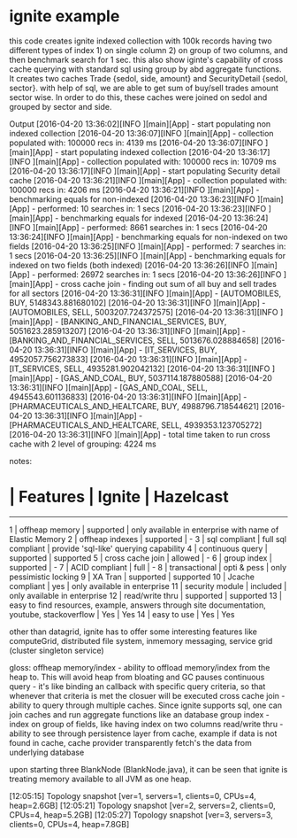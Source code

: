 # ignite example

this code creates ignite indexed collection with 100k records having two different types of index 1) on single column 2) on group of two columns, and then benchmark search for 1 sec.
this also show iginte's capability of cross cache querying with standard sql using group by abd aggregate functions.
It creates two caches Trade {sedol, side, amount} and SecurityDetail {sedol, sector}. with help of sql, we are able to get sum of buy/sell trades amount sector wise.
In order to do this, these caches were joined on sedol and grouped by sector and side.


Output
[2016-04-20 13:36:02][INFO ][main][App] - start populating non indexed collection
[2016-04-20 13:36:07][INFO ][main][App] - collection populated with: 100000 recs in: 4139 ms
[2016-04-20 13:36:07][INFO ][main][App] - start populating indexed collection
[2016-04-20 13:36:17][INFO ][main][App] - collection populated with: 100000 recs in: 10709 ms
[2016-04-20 13:36:17][INFO ][main][App] - start populating Security detail cache
[2016-04-20 13:36:21][INFO ][main][App] - collection populated with: 100000 recs in: 4206 ms
[2016-04-20 13:36:21][INFO ][main][App] - benchmarking equals for non-indexed
[2016-04-20 13:36:23][INFO ][main][App] - performed: 10 searches in: 1 secs
[2016-04-20 13:36:23][INFO ][main][App] - benchmarking equals for indexed
[2016-04-20 13:36:24][INFO ][main][App] - performed: 8661 searches in: 1 secs
[2016-04-20 13:36:24][INFO ][main][App] - benchmarking equals for non-indexed on two fields
[2016-04-20 13:36:25][INFO ][main][App] - performed: 7 searches in: 1 secs
[2016-04-20 13:36:25][INFO ][main][App] - benchmarking equals for indexed on two fields (both indexed)
[2016-04-20 13:36:26][INFO ][main][App] - performed: 26972 searches in: 1 secs
[2016-04-20 13:36:26][INFO ][main][App] - cross cache join - finding out sum of all buy and sell trades for all sectors
[2016-04-20 13:36:31][INFO ][main][App] - [AUTOMOBILES, BUY, 5148343.881680102]
[2016-04-20 13:36:31][INFO ][main][App] - [AUTOMOBILES, SELL, 5003207.724372575]
[2016-04-20 13:36:31][INFO ][main][App] - [BANKING_AND_FINANCIAL_SERVICES, BUY, 5051623.285913207]
[2016-04-20 13:36:31][INFO ][main][App] - [BANKING_AND_FINANCIAL_SERVICES, SELL, 5013676.028884658]
[2016-04-20 13:36:31][INFO ][main][App] - [IT_SERVICES, BUY, 4952057.756273833]
[2016-04-20 13:36:31][INFO ][main][App] - [IT_SERVICES, SELL, 4935281.902042132]
[2016-04-20 13:36:31][INFO ][main][App] - [GAS_AND_COAL, BUY, 5037114.187880588]
[2016-04-20 13:36:31][INFO ][main][App] - [GAS_AND_COAL, SELL, 4945543.601136833]
[2016-04-20 13:36:31][INFO ][main][App] - [PHARMACEUTICALS_AND_HEALTCARE, BUY, 4988796.718544621]
[2016-04-20 13:36:31][INFO ][main][App] - [PHARMACEUTICALS_AND_HEALTCARE, SELL, 4939353.123705272]
[2016-04-20 13:36:31][INFO ][main][App] - total time taken to run cross cache with 2 level of grouping: 4224 ms



notes:
#   | Features          |      Ignite       |       Hazelcast
----------------------------------------------------------------------------------
1   | offheap memory    |   supported       |   only available in enterprise with name of Elastic Memory
2   | offheap indexes   |   supported       |   -
3   | sql compliant     |   full sql compliant |   provide 'sql-like' querying capability
4   | continuous query  |   supported       |   supported
5   | cross cache join  |   allowed         |   -
6   | group index       |   supported       |   -
7   | ACID compliant    |   full            |   -
8   | transactional     |   opti & pess     |   only pessimistic locking
9   | XA Tran           |   supported       |   supported
10  | Jcache compliant  |   yes             |   only available in enterprise
11  | security module   |   included        |   only available in enterprise
12  | read/write thru   |   supported       |   supported
13  | easy to find resources, example, answers through site documentation, youtube, stackoverflow   |   Yes |   Yes
14  | easy to use       |   Yes             |   Yes

other than datagrid, ignite has to offer some interesting features like computeGrid, distributed file system, inmemory messaging,
service grid (cluster singleton service)


gloss:
offheap memory/index    -   ability to offload memory/index from the heap to. This  will avoid heap from bloating and GC pauses
continuous query - it's like binding an callback with specific query criteria, so that whenever that criteria is met the closuer will be executed
cross cache join    -   ability to query through multiple caches. Since ignite supports sql, one can join caches and run aggregate functions like an database
group index    -   index on group of fields, like having index on two columns
read/write thru -   ability to see through persistence layer from cache, example if data is not found in cache, cache provider transparently fetch's the data from underlying database



upon starting three BlankNode (BlankNode.java), it can be seen that ignite is treating memory available to all JVM as one heap.

[12:05:15] Topology snapshot [ver=1, servers=1, clients=0, CPUs=4, heap=2.6GB]
[12:05:21] Topology snapshot [ver=2, servers=2, clients=0, CPUs=4, heap=5.2GB]
[12:05:27] Topology snapshot [ver=3, servers=3, clients=0, CPUs=4, heap=7.8GB]
